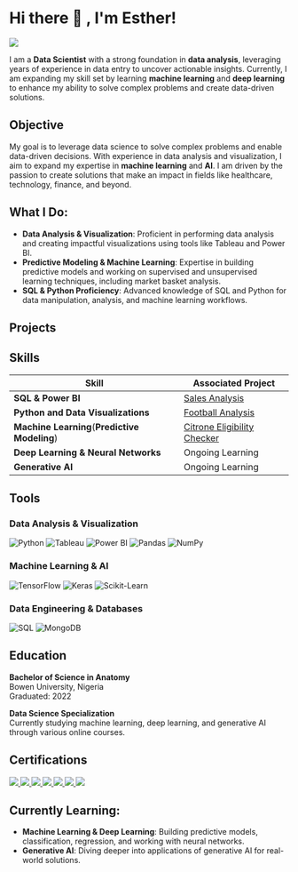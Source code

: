 # Hi there 👋 , I'm Esther!
<a href="https://www.linkedin.com/in/adeyeniesther/"><img src="https://img.shields.io/badge/-LinkedIn-0072b1?&style=for-the-badge&logo=linkedin&logoColor=white" /></a>

I am a **Data Scientist** with a strong foundation in **data analysis**, leveraging years of experience in data entry to uncover actionable insights. Currently, I am expanding my skill set by learning **machine learning** and **deep learning** to enhance my ability to solve complex problems and create data-driven solutions.

## Objective
My goal is to leverage data science to solve complex problems and enable data-driven decisions. With experience in data analysis and visualization, I aim to expand my expertise in **machine learning** and **AI**. I am driven by the passion to create solutions that make an impact in fields like healthcare, technology, finance, and beyond.

## What I Do:
- **Data Analysis & Visualization**: Proficient in performing data analysis and creating impactful visualizations using tools like Tableau and Power BI.
- **Predictive Modeling & Machine Learning**: Expertise in building predictive models and working on supervised and unsupervised learning techniques, including market basket analysis.
- **SQL & Python Proficiency**: Advanced knowledge of SQL and Python for data manipulation, analysis, and machine learning workflows.

## Projects


## Skills

| Skill                                         | Associated Project         |
|-----------------------------------------------|----------------------------|
| **SQL & Power BI**                            | [Sales Analysis](https://github.com/AdeyeniEsther1/SalesAnalysis)              |
| **Python and Data Visualizations**            | [Football Analysis](https://github.com/AdeyeniEsther1/FifaWorldCup)           |
| **Machine Learning**(**Predictive Modeling**) | [Citrone Eligibility Checker](https://github.com/AdeyeniEsther1/Citrone-Eligibility-Checker)        |
| **Deep Learning & Neural Networks**           | Ongoing Learning            |
| **Generative AI**                             | Ongoing Learning            |

## Tools

### Data Analysis & Visualization
![Python](https://img.shields.io/badge/Python-3776AB?style=for-the-badge&logo=python&logoColor=white)
![Tableau](https://img.shields.io/badge/Tableau-E97627?style=for-the-badge&logo=tableau&logoColor=white)
![Power BI](https://img.shields.io/badge/Power%20BI-F2C811?style=for-the-badge&logo=powerbi&logoColor=black)
![Pandas](https://img.shields.io/badge/Pandas-150458?style=for-the-badge&logo=pandas&logoColor=white)
![NumPy](https://img.shields.io/badge/NumPy-013243?style=for-the-badge&logo=numpy&logoColor=white)

### Machine Learning & AI
![TensorFlow](https://img.shields.io/badge/TensorFlow-FF6F00?style=for-the-badge&logo=tensorflow&logoColor=white)
![Keras](https://img.shields.io/badge/Keras-D00000?style=for-the-badge&logo=keras&logoColor=white)
![Scikit-Learn](https://img.shields.io/badge/Scikit--Learn-F7931E?style=for-the-badge&logo=scikit-learn&logoColor=white)

### Data Engineering & Databases
![SQL](https://img.shields.io/badge/SQL-4479A1?style=for-the-badge&logo=sql&logoColor=white)
![MongoDB](https://img.shields.io/badge/MongoDB-47A248?style=for-the-badge&logo=mongodb&logoColor=white)

## Education

**Bachelor of Science in Anatomy**  
Bowen University, Nigeria  
Graduated: 2022

**Data Science Specialization**  
Currently studying machine learning, deep learning, and generative AI through various online courses.

## Certifications

<div>
    <a href="https://diploma.gomycode.app/?id=31728252015255392" target="_blank">
        <img src="https://img.shields.io/badge/-Data%20Science%20at%20GoMyCode-FF1493?&style=for-the-badge&logo=GoMyCode&logoColor=white" />
    </a>
    <a href="https://www.credly.com/badges/535d5309-1f96-474f-aafd-f8201159917a/public_url" target="_blank">
        <img src="https://img.shields.io/badge/-Introduction%20to%20Data%20Science-2962FF?&style=for-the-badge&logo=Cisco&logoColor=white" />
    </a>
    <a href="https://www.credly.com/badges/fc854bca-d6df-4f4e-86c5-01c203b10211/public_url" target="_blank">
        <img src="https://img.shields.io/badge/-Data%20Analytics%20Essentials-2962FF?&style=for-the-badge&logo=Cisco&logoColor=white" />
    </a>
    <a href="https://www.coursera.org/professional-certificates/ibm-data-science" target="_blank">
        <img src="https://img.shields.io/badge/-IBM%20AI%20Fundamentals-FF6F00?&style=for-the-badge&logo=IBM&logoColor=white" />
    </a>
    <a href="https://www.newhorizons.com/" target="_blank">
        <img src="https://img.shields.io/badge/-IC3%20Certification-FF5733?&style=for-the-badge&logo=New%20Horizons&logoColor=white" />
    </a>
    <a href="https://www.coursera.org/specializations/machine-learning" target="_blank">
        <img src="https://img.shields.io/badge/-Machine%20Learning%20Specialization-FF4500?&style=for-the-badge&logo=Coursera&logoColor=white" />
    </a>
    <a href="https://www.coursera.org/specializations/deep-learning" target="_blank">
        <img src="https://img.shields.io/badge/-Deep%20Learning%20Specialization-6C4FBB?&style=for-the-badge&logo=Coursera&logoColor=white" />
    </a>
</div>

## Currently Learning:
- **Machine Learning & Deep Learning**: Building predictive models, classification, regression, and working with neural networks.
- **Generative AI**: Diving deeper into applications of generative AI for real-world solutions.
